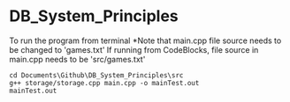# DB_System_Principles

To run the program from terminal
\*Note that main.cpp file source needs to be changed to 'games.txt'
If running from CodeBlocks, file source in main.cpp needs to be 'src/games.txt'

```
cd Documents\Github\DB_System_Principles\src
g++ storage/storage.cpp main.cpp -o mainTest.out
mainTest.out
```
